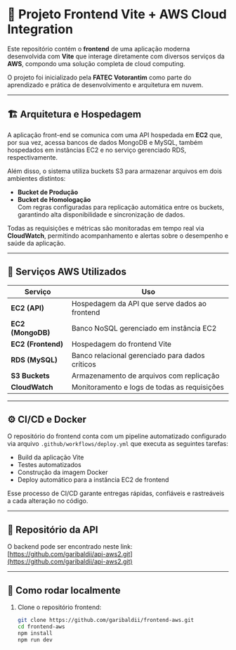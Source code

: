 # 🚀 Projeto Frontend Vite + AWS Cloud Integration

Este repositório contém o **frontend** de uma aplicação moderna desenvolvida com **Vite** que interage diretamente com diversos serviços da **AWS**, compondo uma solução completa de cloud computing.  

O projeto foi inicializado pela **FATEC Votorantim** como parte do aprendizado e prática de desenvolvimento e arquitetura em nuvem.

---

## 🏗️ Arquitetura e Hospedagem

A aplicação front-end se comunica com uma API hospedada em **EC2** que, por sua vez, acessa bancos de dados MongoDB e MySQL, também hospedados em instâncias EC2 e no serviço gerenciado RDS, respectivamente.  

Além disso, o sistema utiliza buckets S3 para armazenar arquivos em dois ambientes distintos:

- **Bucket de Produção**
- **Bucket de Homologação**  
  Com regras configuradas para replicação automática entre os buckets, garantindo alta disponibilidade e sincronização de dados.

Todas as requisições e métricas são monitoradas em tempo real via **CloudWatch**, permitindo acompanhamento e alertas sobre o desempenho e saúde da aplicação.

---

## 🔧 Serviços AWS Utilizados

| Serviço              | Uso                                           |
|----------------------|-----------------------------------------------|
| **EC2 (API)**        | Hospedagem da API que serve dados ao frontend |
| **EC2 (MongoDB)**    | Banco NoSQL gerenciado em instância EC2       |
| **EC2 (Frontend)**   | Hospedagem do frontend Vite                     |
| **RDS (MySQL)**      | Banco relacional gerenciado para dados críticos|
| **S3 Buckets**       | Armazenamento de arquivos com replicação       |
| **CloudWatch**       | Monitoramento e logs de todas as requisições   |

---

## ⚙️ CI/CD e Docker

O repositório do frontend conta com um pipeline automatizado configurado via arquivo `.github/workflows/deploy.yml` que executa as seguintes tarefas:

- Build da aplicação Vite
- Testes automatizados
- Construção da imagem Docker
- Deploy automático para a instância EC2 de frontend

Esse processo de CI/CD garante entregas rápidas, confiáveis e rastreáveis a cada alteração no código.

---

## 🔗 Repositório da API

O backend pode ser encontrado neste link:  
[https://github.com/garibaldii/api-aws2.git](https://github.com/garibaldii/api-aws2.git)

---

## 🚀 Como rodar localmente

1. Clone o repositório frontend:

   ```bash
   git clone https://github.com/garibaldii/frontend-aws.git
   cd frontend-aws
   npm install
   npm run dev
   
